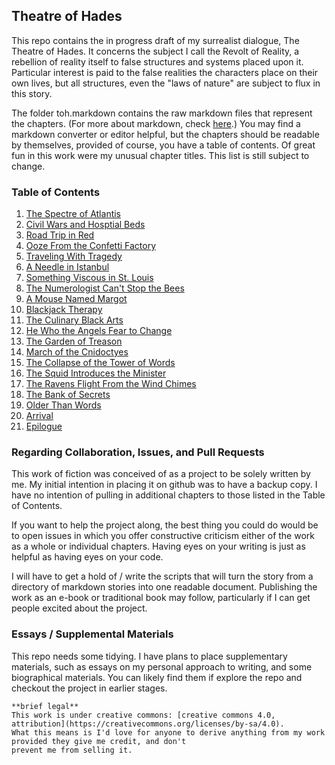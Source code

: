 ## Theatre of Hades

This repo contains the in progress draft of my surrealist dialogue, The Theatre of Hades. It concerns the subject I call the Revolt of Reality, a rebellion of reality itself to false structures and systems placed upon it. Particular interest is paid to the false realities the characters place on their own lives, but all structures, even the "laws of nature" are subject to flux in this story.

The folder toh.markdown contains the raw markdown files that represent the chapters. (For more about markdown, check [here](https://www.markdown.com).) You may find a markdown converter or editor helpful, but the chapters should be readable by themselves, provided of course, you have a table of contents. Of great fun in this work were my unusual chapter titles. This list is still subject to change.

### Table of Contents

1. [The Spectre of Atlantis](toh.markdown/the_spectre_of_atlantis.md)
2. [Civil Wars and Hosptial Beds](toh.markdown/civil_wars_and_hosptial_beds.md)
3. [Road Trip in Red](toh.markdown/road_trip_in_red.md)
4. [Ooze From the Confetti Factory](toh.markdown/ooze_from_the_confetti_factory.md)
5. [Traveling With Tragedy](toh.markdown/traveling_with_tragedy.md)
6. [A Needle in Istanbul](toh.markdown/a_needle_in_istanbul.md)
7. [Something Viscous in St. Louis](toh.markdown/something_viscous_in_st_louis.md)
8. [The Numerologist Can't Stop the Bees](toh.markdown/the_numerologist_cant_stop_the_bees.md)
9. [A Mouse Named Margot](toh.markdown/a_mouse_named_margot.md)
10. [Blackjack Therapy](toh.markdown/blackjack_therapy.md)
11. [The Culinary Black Arts](toh.markdown/the_culinary_black_arts.md)
12. [He Who the Angels Fear to Change](toh.markdown/he_who_the_angels_fear_to_change.md)
13. [The Garden of Treason](toh.markdown/the_garden_of_treason.md)
14. [March of the Cnidoctyes](toh.markdown/march_of_the_cnidocytes.md)
15. [The Collapse of the Tower of Words](toh.markdown/the_collapse_of_the_tower_of_words.md)
16. [The Squid Introduces the Minister](toh.markdown/the_squid_introduces_the_minister.md)
17. [The Ravens Flight From the Wind Chimes](toh.markdown/the_ravens_flight_from_the_wind_chimes.md)
18. [The Bank of Secrets](toh.markdown/the_bank_of_secrets.md)
19. [Older Than Words](toh.markdown/older_than_words.md)
20. [Arrival](toh.markdown/arrival.md)
21. [Epilogue](toh.markdown/epilogue.md)

### Regarding Collaboration, Issues, and Pull Requests

This work of fiction was conceived of as a project to be solely written by me. My initial intention in placing it on github was to have a backup copy. I have no intention of pulling in additional chapters to those listed in the Table of Contents.

If you want to help the project along, the best thing you could do would be to open issues in which you offer constructive criticism either of the work as a whole or individual chapters. Having eyes on your writing is just as helpful as having eyes on your code.

I will have to get a hold of / write the scripts that will turn the story from a directory of markdown stories into one readable document. Publishing the work as an e-book or traditional book may follow, particularly if I can get people excited about the project.

### Essays / Supplemental Materials

This repo needs some tidying. I have plans to place supplementary materials, such as essays on my personal approach to writing, and some biographical materials. You can likely find them if explore the repo and checkout the project in earlier stages.

```
**brief legal**
This work is under creative commons: [creative commons 4.0, attribution](https://creativecommons.org/licenses/by-sa/4.0).
What this means is I'd love for anyone to derive anything from my work provided they give me credit, and don't
prevent me from selling it.
```

